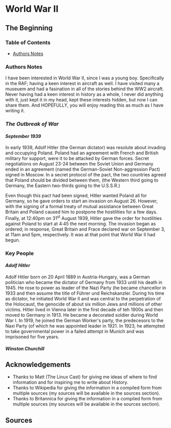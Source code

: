 # World War II
## The Beginning

### Table of Contents
 - [Authors Notes](#authors-notess)

### Authors Notes
I have been interested in World War II, since I was a young boy. Specifically in the RAF; having a keen interest in aircraft as well. I have visited many a museuem and had a fasination in all of the stories behind the WW2 aircraft. Never having had a keen interest in history as a whole, I never did anything with it, just kept it in my head, kept these interests hidden, but now I can share them. And HOPEFULLY, you will enjoy reading this as much as I have writing it.

### _The Outbreak of War_
#### _September 1939_
In early 1939, Adolf Hitler (the German dictator) was resolute about invading and occupying Poland. Poland had an agreement with French and British military for support, were it to be attacked by German forces. Secret negotiations on August 23-24 between the Soviet Union and Germany ended in an agreement (named the German-Soviet Non-aggression Pact) signed in Moscow. In a secret protocol of the pact, the two countries agreed that Poland should be divided between them, (the Western third going to Germany, the Eastern two-thirds going to the U.S.S.R.)

Even though this pact had been signed, Hitler wanted Poland all for Germany, so he gave orders to start an invasion on August 26. However, with the signing of a formal treaty of mutual assistance between Great Britain and Poland caused him to postpone the hostilities for a few days. Finally, at 12:40pm on 31<sup>st</sup> August 1939, Hitler gave the order for hostilities against Poland to start at 4:45 the next morning. The invasion began as ordered; in response, Great Britain and Frace declared war on September 3, at 11am and 5pm, respectively. It was at that point that World War II had begun.

### Key People
#### _Adolf Hitler_
Adolf Hitler born on 20 April 1889 in Austria-Hungary, was a German politician who became the dictator of Germany from 1933 until his death in 1945. He rose to power as leader of the Nazi Party (he became chancellor in 1933 and then assume the title of Führer und Reichskanzler. During his time as dictator, he initiated World War II and was central to the perpetration of the Holocaust, the genocide of about six million Jews and millions of other victims.
Hitler lived in Vienna later in the first decade of teh 1900s and then moved to Germany in 1913. He became a decorated soldier during World War I. In 1919, he joined the German Worker's party, the predecesors to the Naxi Party (of which he was appointed leader in 1921. In 1923, he attempted to take governmental power in a failed attempt in Munich and was imprisoned for five years.

#### _Winston Churchill_











## Acknowledgements
* Thanks to Matt (The Linux Cast) for giving me ideas of where to find information and for inspiring me to write about History.
* Thanks to Wikipedia for giving the information in a compiled form from multiple sources (my sources will be available in the sources section).
* Thanks to Britannica for giving the information in a compiled form from multiple sources (my sources will be available in the sources section).

## Sources